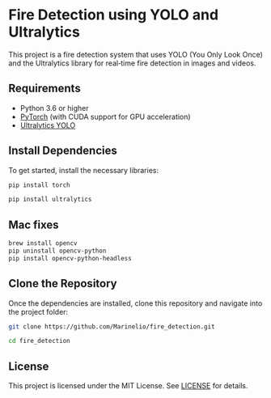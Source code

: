 # Fire Detection using YOLO and Ultralytics

This project is a fire detection system that uses YOLO (You Only Look Once) and the Ultralytics library for real‑time fire detection in images and videos.

## Requirements

* Python 3.6 or higher
* [PyTorch](https://pytorch.org/) (with CUDA support for GPU acceleration)
* [Ultralytics YOLO](https://github.com/ultralytics/yolov5)

## Install Dependencies

To get started, install the necessary libraries:

```bash
pip install torch
```

```bash
pip install ultralytics
```

## Mac fixes

```bash
brew install opencv
pip uninstall opencv-python
pip install opencv-python-headless
```
## Clone the Repository

Once the dependencies are installed, clone this repository and navigate into the project folder:

```bash
git clone https://github.com/Marinelio/fire_detection.git
```

```bash
cd fire_detection
```

## License

This project is licensed under the MIT License. See [LICENSE](LICENSE) for details.
